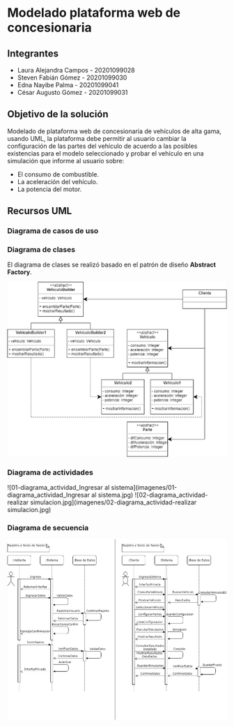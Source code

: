 # Modelado plataforma web de concesionaria

## Integrantes
* Laura Alejandra Campos - 20201099028
* Steven Fabián Gómez - 20201099030
* Edna Nayibe Palma - 20201099041
* César Augusto Gómez - 20201099031

## Objetivo de la solución
Modelado de plataforma web de concesionaria de vehículos de alta gama, usando UML, la plataforma debe permitir al usuario cambiar la configuración de las partes del vehículo de acuerdo a las posibles existencias para el modelo seleccionado y probar el vehículo en una simulación que informe al usuario sobre:
* El consumo de combustible.
* La aceleración del vehículo.
* La potencia del motor.

## Recursos UML

### Diagrama de casos de uso

### Diagrama de clases
El diagrama de clases se realizó basado en el patrón de diseño **Abstract Factory**.

![DiagramaClases](imagenes/DiagramaClases.png)

### Diagrama de actividades
![01-diagrama_actividad_Ingresar al sistema](imagenes/01-diagrama_actividad_Ingresar al sistema.jpg)
![02-diagrama_actividad-realizar simulacion.jpg](imagenes/02-diagrama_actividad-realizar simulacion.jpg)

### Diagrama de secuencia

![DiagramaSecuencia](imagenes/DiagramaSecuencia.png)
